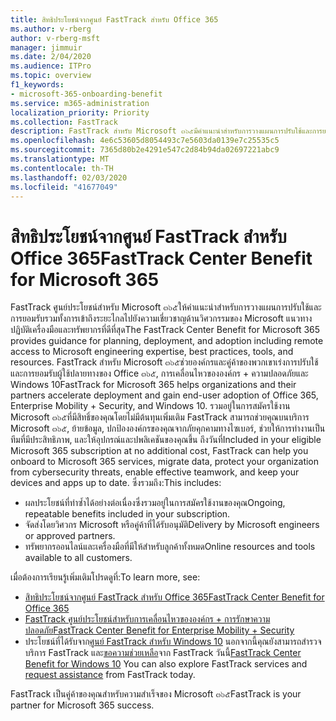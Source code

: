 ```yaml
---
title: สิทธิประโยชน์จากศูนย์ FastTrack สำหรับ Office 365
ms.author: v-rberg
author: v-rberg-msft
manager: jimmuir
ms.date: 2/04/2020
ms.audience: ITPro
ms.topic: overview
f1_keywords:
- microsoft-365-onboarding-benefit
ms.service: m365-administration
localization_priority: Priority
ms.collection: FastTrack
description: FastTrack สำหรับ Microsoft ๓๖๕มีคำแนะนำสำหรับการวางแผนการปรับใช้และการยอมรับรวมทั้งการเข้าถึงระยะไกลไปยังความเชี่ยวชาญด้านวิศวกรรมของ Microsoft แนวทางปฏิบัติเครื่องมือและทรัพยากรที่ดีที่สุด FastTrack สำหรับ Microsoft ๓๖๕ช่วยองค์กรและคู่ค้าของพวกเขาเร่งการปรับใช้และการยอมรับผู้ใช้ปลายทางของ Office ๓๖๕, Windows 10 และการรักษาความปลอดภัยระดับองค์กร + Security
ms.openlocfilehash: 4e6c53605d8054493c7e5603da0139e7c25535c5
ms.sourcegitcommit: 7365d80b2e4291e547c2d84b94da02697221abc9
ms.translationtype: MT
ms.contentlocale: th-TH
ms.lasthandoff: 02/03/2020
ms.locfileid: "41677049"
---
```

# <a name="fasttrack-center-benefit-for-microsoft-365"></a><span data-ttu-id="80556-104">สิทธิประโยชน์จากศูนย์ FastTrack สำหรับ Office 365</span><span class="sxs-lookup"><span data-stu-id="80556-104">FastTrack Center Benefit for Microsoft 365</span></span>

<span data-ttu-id="80556-105">FastTrack ศูนย์ประโยชน์สำหรับ Microsoft ๓๖๕ให้คำแนะนำสำหรับการวางแผนการปรับใช้และการยอมรับรวมทั้งการเข้าถึงระยะไกลไปยังความเชี่ยวชาญด้านวิศวกรรมของ Microsoft แนวทางปฏิบัติเครื่องมือและทรัพยากรที่ดีที่สุด</span><span class="sxs-lookup"><span data-stu-id="80556-105">The FastTrack Center Benefit for Microsoft 365 provides guidance for planning, deployment, and adoption including remote access to Microsoft engineering expertise, best practices, tools, and resources.</span></span> <span data-ttu-id="80556-106">FastTrack สำหรับ Microsoft ๓๖๕ช่วยองค์กรและคู่ค้าของพวกเขาเร่งการปรับใช้และการยอมรับผู้ใช้ปลายทางของ Office ๓๖๕, การเคลื่อนไหวขององค์กร + ความปลอดภัยและ Windows 10</span><span class="sxs-lookup"><span data-stu-id="80556-106">FastTrack for Microsoft 365 helps organizations and their partners accelerate deployment and gain end-user adoption of Office 365, Enterprise Mobility + Security, and Windows 10.</span></span> <span data-ttu-id="80556-107">รวมอยู่ในการสมัครใช้งาน Microsoft ๓๖๕ที่มีสิทธิ์ของคุณโดยไม่มีต้นทุนเพิ่มเติม FastTrack สามารถช่วยคุณบนบริการ Microsoft ๓๖๕, ย้ายข้อมูล, ปกป้ององค์กรของคุณจากภัยคุกคามทางไซเบอร์, ช่วยให้การทำงานเป็นทีมที่มีประสิทธิภาพ, และให้อุปกรณ์และปพลิเคชันของคุณขึ้น ถึงวันที่</span><span class="sxs-lookup"><span data-stu-id="80556-107">Included in your eligible Microsoft 365 subscription at no additional cost, FastTrack can help you onboard to Microsoft 365 services, migrate data, protect your organization from cybersecurity threats, enable effective teamwork, and keep your devices and apps up to date.</span></span> <span data-ttu-id="80556-108">ซึ่งรวมถึง:</span><span class="sxs-lookup"><span data-stu-id="80556-108">This includes:</span></span>

- <span data-ttu-id="80556-109">ผลประโยชน์ที่ทำซ้ำได้อย่างต่อเนื่องซึ่งรวมอยู่ในการสมัครใช้งานของคุณ</span><span class="sxs-lookup"><span data-stu-id="80556-109">Ongoing, repeatable benefits included in your subscription.</span></span>
- <span data-ttu-id="80556-110">จัดส่งโดยวิศวกร Microsoft หรือคู่ค้าที่ได้รับอนุมัติ</span><span class="sxs-lookup"><span data-stu-id="80556-110">Delivery by Microsoft engineers or approved partners.</span></span>
- <span data-ttu-id="80556-111">ทรัพยากรออนไลน์และเครื่องมือที่มีให้สำหรับลูกค้าทั้งหมด</span><span class="sxs-lookup"><span data-stu-id="80556-111">Online resources and tools available to all customers.</span></span>
  
<span data-ttu-id="80556-112">เมื่อต้องการเรียนรู้เพิ่มเติมโปรดดูที่:</span><span class="sxs-lookup"><span data-stu-id="80556-112">To learn more, see:</span></span>

- [<span data-ttu-id="80556-113">สิทธิประโยชน์จากศูนย์ FastTrack สำหรับ Office 365</span><span class="sxs-lookup"><span data-stu-id="80556-113">FastTrack Center Benefit for Office 365</span></span>](O365-fasttrack-benefit-for-office-365.md) 
- [<span data-ttu-id="80556-114">FastTrack ศูนย์ประโยชน์สำหรับการเคลื่อนไหวขององค์กร + การรักษาความปลอดภัย</span><span class="sxs-lookup"><span data-stu-id="80556-114">FastTrack Center Benefit for Enterprise Mobility + Security</span></span>](EMS-fasttrack-benefit-for-EMS.md)
- <span data-ttu-id="80556-115">ประโยชน์ที่ได้รับจาก[ศูนย์ FastTrack สำหรับ Windows 10](Win-10-fasttrack-benefit-for-Windows-10.md) นอกจากนี้คุณยังสามารถสำรวจบริการ FastTrack และ[ขอความช่วยเหลือ](https://go.microsoft.com/fwlink/p/?LinkId=2003903)จาก FastTrack วันนี้</span><span class="sxs-lookup"><span data-stu-id="80556-115">[FastTrack Center Benefit for Windows 10](Win-10-fasttrack-benefit-for-Windows-10.md) You can also explore FastTrack services and [request assistance](https://go.microsoft.com/fwlink/p/?LinkId=2003903) from FastTrack today.</span></span>

<span data-ttu-id="80556-116">FastTrack เป็นคู่ค้าของคุณสำหรับความสำเร็จของ Microsoft ๓๖๕</span><span class="sxs-lookup"><span data-stu-id="80556-116">FastTrack is your partner for Microsoft 365 success.</span></span>
  
  

 